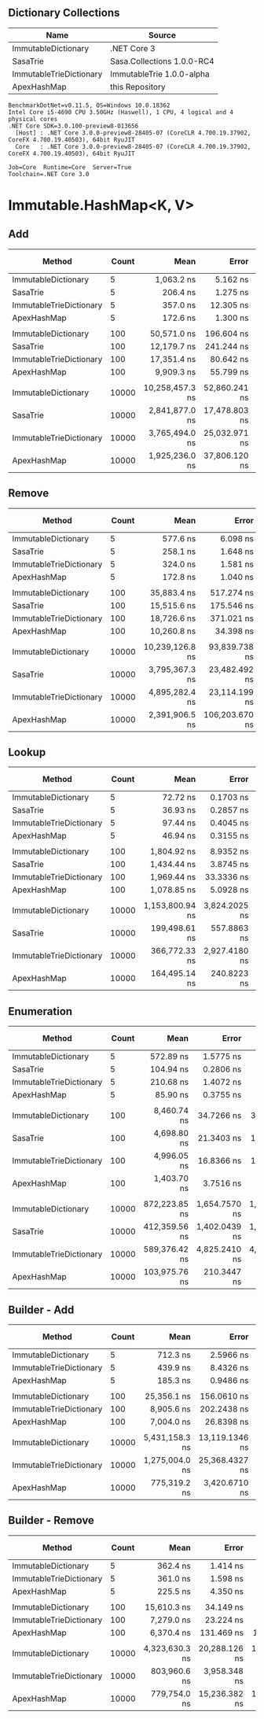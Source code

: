 
## Dictionary Collections

|                    Name |                      Source|
| ----------------------- | -------------------------- |
|     ImmutableDictionary |                .NET Core 3 |
|                SasaTrie | Sasa.Collections 1.0.0-RC4 |
| ImmutableTrieDictionary |  ImmutableTrie 1.0.0-alpha |
|             ApexHashMap |            this Repository |

```
BenchmarkDotNet=v0.11.5, OS=Windows 10.0.18362
Intel Core i5-4690 CPU 3.50GHz (Haswell), 1 CPU, 4 logical and 4 physical cores
.NET Core SDK=3.0.100-preview8-013656
  [Host] : .NET Core 3.0.0-preview8-28405-07 (CoreCLR 4.700.19.37902, CoreFX 4.700.19.40503), 64bit RyuJIT
  Core   : .NET Core 3.0.0-preview8-28405-07 (CoreCLR 4.700.19.37902, CoreFX 4.700.19.40503), 64bit RyuJIT

Job=Core  Runtime=Core  Server=True
Toolchain=.NET Core 3.0
```

# Immutable.HashMap<K, V>

## Add

|                  Method | Count |            Mean |         Error |        StdDev | Ratio | RatioSD |     Gen 0 |    Gen 1 | Gen 2 |  Allocated |
|------------------------ |------ |----------------:|--------------:|--------------:|------:|--------:|----------:|---------:|------:|-----------:|
|     ImmutableDictionary |     5 |      1,063.2 ns |      5.162 ns |      4.576 ns |  1.00 |    0.00 |    0.0610 |        - |     - |      928 B |
|                SasaTrie |     5 |        206.4 ns |      1.275 ns |      1.130 ns |  0.19 |    0.00 |    0.0291 |        - |     - |      440 B |
| ImmutableTrieDictionary |     5 |        357.0 ns |     12.305 ns |     15.561 ns |  0.34 |    0.02 |    0.0477 |        - |     - |      728 B |
|             ApexHashMap |     5 |        172.6 ns |      1.300 ns |      1.216 ns |  0.16 |    0.00 |    0.0451 |        - |     - |      680 B |
|                         |       |                 |               |               |       |         |           |          |       |            |
|     ImmutableDictionary |   100 |     50,571.0 ns |    196.604 ns |    183.904 ns |  1.00 |    0.00 |    2.7466 |        - |     - |    41688 B |
|                SasaTrie |   100 |     12,179.7 ns |    241.244 ns |    287.184 ns |  0.24 |    0.01 |    3.8757 |        - |     - |    58696 B |
| ImmutableTrieDictionary |   100 |     17,351.4 ns |     80.642 ns |     75.432 ns |  0.34 |    0.00 |    2.7466 |        - |     - |    41880 B |
|             ApexHashMap |   100 |      9,909.3 ns |     55.799 ns |     52.195 ns |  0.20 |    0.00 |    2.6245 |        - |     - |    39880 B |
|                         |       |                 |               |               |       |         |           |          |       |            |
|     ImmutableDictionary | 10000 | 10,258,457.3 ns | 52,860.241 ns | 41,269.799 ns |  1.00 |    0.00 |  515.6250 | 109.3750 |     - |  7882552 B |
|                SasaTrie | 10000 |  2,841,877.0 ns | 17,478.803 ns | 15,494.503 ns |  0.28 |    0.00 | 1058.5938 |  89.8438 |     - | 15968616 B |
| ImmutableTrieDictionary | 10000 |  3,765,494.0 ns | 25,032.971 ns | 23,415.856 ns |  0.37 |    0.00 |  527.3438 | 128.9063 |     - |  8015992 B |
|             ApexHashMap | 10000 |  1,925,236.0 ns | 37,806.120 ns | 42,021.402 ns |  0.19 |    0.00 |  525.3906 |  87.8906 |     - |  7920488 B |

## Remove

|                  Method | Count |            Mean |          Error |          StdDev | Ratio | RatioSD |     Gen 0 |   Gen 1 | Gen 2 |  Allocated |
|------------------------ |------ |----------------:|---------------:|----------------:|------:|--------:|----------:|--------:|------:|-----------:|
|     ImmutableDictionary |     5 |        577.6 ns |       6.098 ns |       5.4058 ns |  1.00 |    0.00 |    0.0286 |       - |     - |      440 B |
|                SasaTrie |     5 |        258.1 ns |       1.648 ns |       1.4609 ns |  0.45 |    0.00 |    0.0248 |       - |     - |      376 B |
| ImmutableTrieDictionary |     5 |        324.0 ns |       1.581 ns |       1.4012 ns |  0.56 |    0.00 |    0.0372 |       - |     - |      568 B |
|             ApexHashMap |     5 |        172.8 ns |       1.040 ns |       0.9220 ns |  0.30 |    0.00 |    0.0410 |       - |     - |      616 B |
|                         |       |                 |                |                 |       |         |           |         |       |            |
|     ImmutableDictionary |   100 |     35,883.4 ns |     517.274 ns |     458.5503 ns |  1.00 |    0.00 |    1.8921 |       - |     - |    29384 B |
|                SasaTrie |   100 |     15,515.6 ns |     175.546 ns |     155.6172 ns |  0.43 |    0.01 |    4.3640 |       - |     - |    66232 B |
| ImmutableTrieDictionary |   100 |     18,726.6 ns |     371.021 ns |     441.6738 ns |  0.52 |    0.02 |    2.6245 |       - |     - |    39712 B |
|             ApexHashMap |   100 |     10,260.8 ns |      34.398 ns |      30.4927 ns |  0.29 |    0.00 |    2.4719 |       - |     - |    37592 B |
|                         |       |                 |                |                 |       |         |           |         |       |            |
|     ImmutableDictionary | 10000 | 10,239,126.8 ns |  93,839.738 ns |  83,186.4831 ns |  1.00 |    0.00 |  437.5000 | 62.5000 |     - |  6677504 B |
|                SasaTrie | 10000 |  3,795,367.3 ns |  23,482.492 ns |  19,608.9447 ns |  0.37 |    0.00 | 1066.4063 | 82.0313 |     - | 16064368 B |
| ImmutableTrieDictionary | 10000 |  4,895,282.4 ns |  23,114.199 ns |  20,490.1351 ns |  0.48 |    0.00 |  507.8125 | 62.5000 |     - |  7729264 B |
|             ApexHashMap | 10000 |  2,391,906.5 ns | 106,203.670 ns | 145,372.7817 ns |  0.24 |    0.02 |  515.6250 | 54.6875 |     - |  7758784 B |

## Lookup

|                  Method | Count |            Mean |         Error |        StdDev | Ratio | RatioSD |   Gen 0 | Gen 1 | Gen 2 | Allocated |
|------------------------ |------ |----------------:|--------------:|--------------:|------:|--------:|--------:|------:|------:|----------:|
|     ImmutableDictionary |     5 |        72.72 ns |     0.1703 ns |     0.1593 ns |  1.00 |    0.00 |       - |     - |     - |         - |
|                SasaTrie |     5 |        36.93 ns |     0.2857 ns |     0.2673 ns |  0.51 |    0.00 |       - |     - |     - |         - |
| ImmutableTrieDictionary |     5 |        97.44 ns |     0.4045 ns |     0.3783 ns |  1.34 |    0.00 |  0.0079 |     - |     - |     120 B |
|             ApexHashMap |     5 |        46.94 ns |     0.3155 ns |     0.2951 ns |  0.65 |    0.00 |       - |     - |     - |         - |
|                         |       |                 |               |               |       |         |         |       |       |           |
|     ImmutableDictionary |   100 |     1,804.92 ns |     8.9352 ns |     8.3580 ns |  1.00 |    0.00 |       - |     - |     - |         - |
|                SasaTrie |   100 |     1,434.44 ns |     3.8745 ns |     3.6242 ns |  0.79 |    0.00 |       - |     - |     - |         - |
| ImmutableTrieDictionary |   100 |     1,969.44 ns |    33.3336 ns |    42.1564 ns |  1.09 |    0.03 |  0.1564 |     - |     - |    2400 B |
|             ApexHashMap |   100 |     1,078.85 ns |     5.0928 ns |     4.7638 ns |  0.60 |    0.00 |       - |     - |     - |         - |
|                         |       |                 |               |               |       |         |         |       |       |           |
|     ImmutableDictionary | 10000 | 1,153,800.94 ns | 3,824.2025 ns | 3,577.1614 ns |  1.00 |    0.00 |       - |     - |     - |         - |
|                SasaTrie | 10000 |   199,498.61 ns |   557.8863 ns |   521.8472 ns |  0.17 |    0.00 |       - |     - |     - |         - |
| ImmutableTrieDictionary | 10000 |   366,772.33 ns | 2,927.4180 ns | 2,738.3086 ns |  0.32 |    0.00 | 15.6250 |     - |     - |  240000 B |
|             ApexHashMap | 10000 |   164,495.14 ns |   240.8223 ns |   225.2653 ns |  0.14 |    0.00 |       - |     - |     - |         - |

## Enumeration

|                  Method | Count |          Mean |         Error |        StdDev | Ratio |   Gen 0 | Gen 1 | Gen 2 | Allocated |
|------------------------ |------ |--------------:|--------------:|--------------:|------:|--------:|------:|------:|----------:|
|     ImmutableDictionary |     5 |     572.89 ns |     1.5775 ns |     1.4756 ns |  1.00 |       - |     - |     - |         - |
|                SasaTrie |     5 |     104.94 ns |     0.2806 ns |     0.2624 ns |  0.18 |  0.0058 |     - |     - |      88 B |
| ImmutableTrieDictionary |     5 |     210.68 ns |     1.4072 ns |     1.3163 ns |  0.37 |  0.0157 |     - |     - |     240 B |
|             ApexHashMap |     5 |      85.90 ns |     0.3755 ns |     0.3513 ns |  0.15 |       - |     - |     - |         - |
|                         |       |               |               |               |       |         |       |       |           |
|     ImmutableDictionary |   100 |   8,460.74 ns |    34.7266 ns |    32.4833 ns |  1.00 |       - |     - |     - |         - |
|                SasaTrie |   100 |   4,698.80 ns |    21.3403 ns |    19.9618 ns |  0.56 |  0.1907 |     - |     - |    2912 B |
| ImmutableTrieDictionary |   100 |   4,996.05 ns |    16.8366 ns |    15.7490 ns |  0.59 |  0.2975 |     - |     - |    4560 B |
|             ApexHashMap |   100 |   1,403.70 ns |     3.7516 ns |     3.5092 ns |  0.17 |       - |     - |     - |         - |
|                         |       |               |               |               |       |         |       |       |           |
|     ImmutableDictionary | 10000 | 872,223.85 ns | 1,654.7570 ns | 1,547.8608 ns |  1.00 |       - |     - |     - |         - |
|                SasaTrie | 10000 | 412,359.56 ns | 1,402.0439 ns | 1,311.4727 ns |  0.47 |  5.8594 |     - |     - |   93280 B |
| ImmutableTrieDictionary | 10000 | 589,376.42 ns | 4,825.2410 ns | 4,513.5334 ns |  0.68 | 23.4375 |     - |     - |  362320 B |
|             ApexHashMap | 10000 | 103,975.76 ns |   210.3447 ns |   196.7566 ns |  0.12 |       - |     - |     - |         - |

## Builder - Add

|                  Method | Count |           Mean |          Error |         StdDev | Ratio |   Gen 0 |   Gen 1 | Gen 2 | Allocated |
|------------------------ |------ |---------------:|---------------:|---------------:|------:|--------:|--------:|------:|----------:|
|     ImmutableDictionary |     5 |       712.3 ns |      2.5966 ns |      2.4289 ns |  1.00 |  0.0238 |       - |     - |     360 B |
| ImmutableTrieDictionary |     5 |       439.9 ns |      8.4326 ns |      7.4753 ns |  0.62 |  0.0434 |       - |     - |     664 B |
|             ApexHashMap |     5 |       185.3 ns |      0.9486 ns |      0.8409 ns |  0.26 |  0.0257 |       - |     - |     392 B |
|                         |       |                |                |                |       |         |         |       |           |
|     ImmutableDictionary |   100 |    25,356.1 ns |    156.0610 ns |    145.9796 ns |  1.00 |  0.3662 |       - |     - |    5680 B |
| ImmutableTrieDictionary |   100 |     8,905.6 ns |    202.2438 ns |    262.9741 ns |  0.35 |  0.6256 |       - |     - |    9576 B |
|             ApexHashMap |   100 |     7,004.0 ns |     26.8398 ns |     25.1060 ns |  0.28 |  1.1063 |  0.0076 |     - |   16704 B |
|                         |       |                |                |                |       |         |         |       |           |
|     ImmutableDictionary | 10000 | 5,431,158.3 ns | 13,119.1346 ns | 12,271.6467 ns |  1.00 | 23.4375 |  7.8125 |     - |  560080 B |
| ImmutableTrieDictionary | 10000 | 1,275,004.0 ns | 25,368.4327 ns | 23,729.6477 ns |  0.23 | 33.2031 | 15.6250 |     - | 1059240 B |
|             ApexHashMap | 10000 |   775,319.2 ns |  3,420.6710 ns |  3,199.6978 ns |  0.14 | 69.3359 | 27.3438 |     - | 1055608 B |

## Builder - Remove

|                  Method | Count |           Mean |         Error |        StdDev | Ratio |   Gen 0 |  Gen 1 | Gen 2 | Allocated |
|------------------------ |------ |---------------:|--------------:|--------------:|------:|--------:|-------:|------:|----------:|
|     ImmutableDictionary |     5 |       362.4 ns |      1.414 ns |      1.322 ns |  1.00 |  0.0119 |      - |     - |     184 B |
| ImmutableTrieDictionary |     5 |       361.0 ns |      1.598 ns |      1.495 ns |  1.00 |  0.0262 |      - |     - |     392 B |
|             ApexHashMap |     5 |       225.5 ns |      4.350 ns |      4.069 ns |  0.62 |  0.0236 |      - |     - |     360 B |
|                         |       |                |               |               |       |         |        |       |           |
|     ImmutableDictionary |   100 |    15,610.3 ns |     34.149 ns |     31.943 ns |  1.00 |  0.2136 |      - |     - |    3152 B |
| ImmutableTrieDictionary |   100 |     7,279.0 ns |     23.224 ns |     21.723 ns |  0.47 |  0.2365 |      - |     - |    3576 B |
|             ApexHashMap |   100 |     6,370.4 ns |    131.469 ns |    122.976 ns |  0.41 |  0.6027 |      - |     - |    9208 B |
|                         |       |                |               |               |       |         |        |       |           |
|     ImmutableDictionary | 10000 | 4,323,630.3 ns | 20,288.126 ns | 16,941.504 ns |  1.00 | 23.4375 |      - |     - |  373032 B |
| ImmutableTrieDictionary | 10000 |   803,960.6 ns |  3,958.348 ns |  3,702.641 ns |  0.19 | 10.7422 | 0.9766 |     - |  160344 B |
|             ApexHashMap | 10000 |   779,754.0 ns | 15,236.382 ns | 14,252.121 ns |  0.18 | 51.7578 | 8.7891 |     - |  782392 B |
